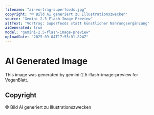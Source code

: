 ```yaml
---
filename: "ai-vortrag-superfoods.jpg"
copyright: "© Bild AI generiert zu Illustrationszwecken"
source: "Gemini 2.5 Flash Image Preview"
altText: "Vortrag: Superfoods statt künstlicher Nahrungsergänzung"
aiGenerated: true
model: "gemini-2.5-flash-image-preview"
uploadDate: "2025-09-04T17:53:01.824Z"
---
```


# AI Generated Image

This image was generated by gemini-2.5-flash-image-preview for VeganBlatt.

## Copyright
© Bild AI generiert zu Illustrationszwecken
